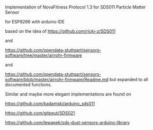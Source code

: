 
Implementation of NovaFitness Protocol 1.3 for SDS011 Particle Matter Sensor

for ESP8266 with arduino IDE


based on the idea of https://github.com/ricki-z/SDS011  

and 

https://github.com/opendata-stuttgart/sensors-software/tree/master/airrohr-firmware

and

https://github.com/opendata-stuttgart/sensors-software/blob/master/airrohr-firmware/Readme.md
but expanded to all documented functions.


Similar and maybe more elegant implementations are found on 

https://github.com/kadamski/arduino_sds011

https://github.com/gitpeut/SDS021

https://github.com/lewapek/sds-dust-sensors-arduino-library








